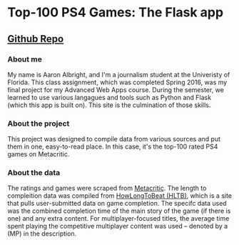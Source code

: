 # Top-100 PS4 Games: The Flask app

## [Github Repo][1]

### About me
My name is Aaron Albright, and I'm a journalism student at the Univeristy of Florida. This class assignment, which was completed Spring 2016, was my final project for my Advanced Web Apps course. During the semester, we learned to use various langagues and tools such as Python and Flask (which this app is built on). This site is the culmination of those skills.

### About the project
This project was designed to compile data from various sources and put them in one, easy-to-read place. In this case, it's the top-100 rated PS4 games on Metacritic.

### About the data
The ratings and games were scraped from [Metacritic][2]. The length to compleition data was compiled from [HowLongToBeat (HLTB)][3], which is a site that pulls user-submitted data on game completion. The specifc data used was the combined completion time of the main story of the game (if there is one) and any extra content. For multiplayer-focused titles, the average time spent playing the competitive multiplayer content was used – denoted by a (MP) in the description.

[1]:https://github.com/aaronja38/final_project
[2]:http://www.metacritic.com/game/playstation-4
[3]:http://howlongtobeat.com
